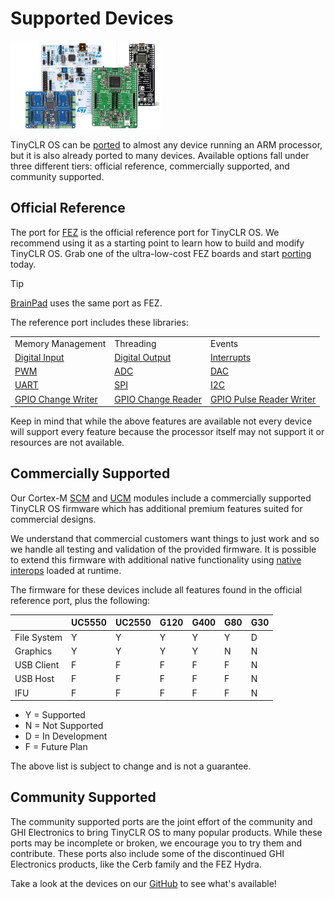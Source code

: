 # Supported Devices

![Boards](images/boards.png)

TinyCLR OS can be [ported](porting/intro.md) to almost any device running an ARM processor, but it is also already ported to many devices. Available options fall under three different tiers: official reference, commercially supported, and community supported.

## Official Reference
The port for [FEZ](../../hardware/fez/intro.md) is the official reference port for TinyCLR OS. We recommend using it as a starting point to learn how to build and modify TinyCLR OS. Grab one of the ultra-low-cost FEZ boards and start [porting](porting/intro.md) today.

> [!Tip]
> [BrainPad](https://www.brainpad.com/) uses the same port as FEZ.

The reference port includes these libraries:

|                   |           |        |
|-------------------|-----------|--------|
| Memory Management | Threading | Events |
| [Digital Input](tutorials/gpio.md) | [Digital Output](tutorials/gpio.md) | [Interrupts](tutorials/gpio.md) |
| [PWM](tutorials/pwm.md) | [ADC](tutorials/adc.md) | [DAC](tutorials/dac.md) |
| [UART](tutorials/uart.md) | [SPI](tutorials/spi.md) | [I2C](tutorials/i2c.md) |
| [GPIO Change Writer](tutorials/gpio-change-writer.md) | [GPIO Change Reader](tutorials/gpio-change-reader.md) | [GPIO Pulse Reader Writer](tutorials/gpio-pulse-reader-writer.md) |

Keep in mind that while the above features are available not every device will support every feature because the processor itself may not support it or resources are not available.

## Commercially Supported
Our Cortex-M [SCM](../../hardware/scm/intro.md) and [UCM](../../hardware/ucm/intro.md) modules include a commercially supported TinyCLR OS firmware which has additional premium features suited for commercial designs.

We understand that commercial customers want things to just work and so we handle all testing and validation of the provided firmware. It is possible to extend this firmware with additional native functionality using [native interops](porting/native-interops.md) loaded at runtime.

The firmware for these devices include all features found in the official reference port, plus the following:

|             | UC5550 | UC2550 | G120 | G400 | G80 | G30 |
|-------------|--------|--------|------|------|-----|-----|
| File System | Y | Y | Y | Y | Y | D |
| Graphics    | Y | Y | Y | Y | N | N |
| USB Client  | F | F | F | F | F | N |
| USB Host    | F | F | F | F | F | N |
| IFU         | F | F | F | F | F | N |

* Y = Supported
* N = Not Supported
* D = In Development
* F = Future Plan

The above list is subject to change and is not a guarantee.

## Community Supported
The community supported ports are the joint effort of the community and GHI Electronics to bring TinyCLR OS to many popular products. While these ports may be incomplete or broken, we encourage you to try them and contribute. These ports also include some of the discontinued GHI Electronics products, like the Cerb family and the FEZ Hydra.

Take a look at the devices on our [GitHub](https://github.com/ghi-electronics/TinyCLR-Ports/tree/master/Devices) to see what's available!